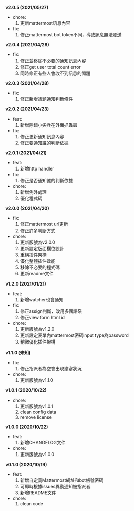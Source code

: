 **v2.0.5 (2021/05/27)**
* chore:
    1. 更新mattermost訊息內容
* fix:
    1. 修正mattermost bot token不同，導致訊息無法發送

**v2.0.4 (2021/04/28)**
* fix:
    1. 修正並移除不必要的通知訊息內容
    2. 修正get user total count error
    3. 同時修正有些人會收不到訊息的問題

**v2.0.3 (2021/04/28)**
* fix:
    1. 修正新增議題通知判斷條件

**v2.0.2 (2021/04/23)**
* feat:
    1. 新增除錯小尖兵在外面抓蟲蟲
* fix:
    1. 修正更新通知訊息內容
    2. 修正要通知誰的判斷依據

**v2.0.1 (2021/04/21)**
* feat:
    1. 新增http handler
* fix:
    1. 修正是否通知誰的判斷依據
* chore:
    1. 新增例外處理
    2. 優化程式碼

**v2.0.0 (2021/04/20)**
* fix:
    1. 修正mattermost url更新
    2. 修正許多判斷方式
* chore:
    1. 更新版號為v2.0.0
    2. 更新設定版面欄位設計
    3. 重構插件架構
    4. 優化整體插件效能
    5. 移除不必要的程式碼
    6. 更新readme文件

**v1.2.0 (2021/01/21)**
* feat:
    1. 新增watcher也會通知
* fix:
    1. 修正assign判斷，改用多國語系
    2. 修正view form html id
* chore:
    1. 更新版號為v1.2.0
    2. 更新設定表單內mattermost密碼input type為password
    3. 稍微優化插件架構

**v1.1.0 (未知)**
* fix:
    1. 修正指派者為空會出現壅塞狀況
* chore:
    1. 更新版號為v1.1.0    

**v1.0.1 (2020/10/22)**
* chore:
    1. 更新版號為v1.0.1
    2. clean config data
    3. remove license

**v1.0.0 (2020/10/22)**
* feat:
    1. 新增CHANGELOG文件
* chore:
    1. 更新版號為v1.0.0

**v0.1.0 (2020/10/19)**
* feat:
    1. 新增自定義Mattermost網址和bot帳號密碼
    2. 可即時根據issues異動通知被指派者
    3. 新增README文件
* chore:
    1. clean code